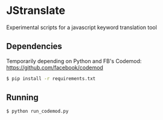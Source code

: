 # JStranslate
Experimental scripts for a javascript keyword translation tool

## Dependencies
Temporarily depending on Python and FB's Codemod: https://github.com/facebook/codemod
```bash
$ pip install -r requirements.txt
```

## Running
```bash
$ python run_codemod.py
```
